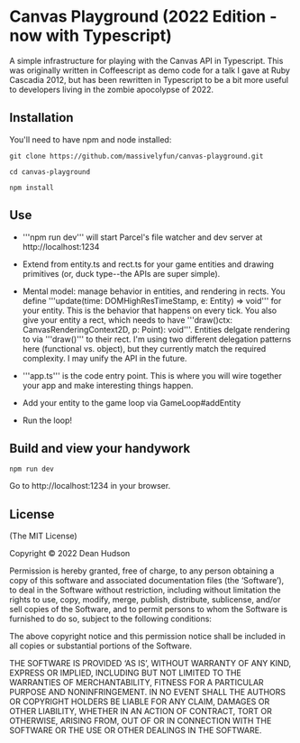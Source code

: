 # Canvas Playground (2022 Edition - now with Typescript)

A simple infrastructure for playing with the Canvas API in Typescript. This was originally written in Coffeescript as demo code for a talk I gave at Ruby Cascadia 2012, but has been rewritten in Typescript to be a bit more useful to developers living in the zombie apocolypse of 2022.

## Installation

You'll need to have npm and node installed:

```
git clone https://github.com/massivelyfun/canvas-playground.git

cd canvas-playground

npm install
```

## Use

* '''npm run dev''' will start Parcel's file watcher and dev server at http://localhost:1234

* Extend from entity.ts and rect.ts for your game entities and drawing primitives (or, duck type--the APIs are super simple).

* Mental model: manage behavior in entities, and rendering in rects. You define '''update(time: DOMHighResTimeStamp, e: Entity) => void''' for your entity. This is the behavior that happens on every tick. You also give your entity a rect, which needs to have '''draw()ctx: CanvasRenderingContext2D, p: Point): void'''. Entities delgate rendering to via '''draw()''' to their rect. I'm using two different delegation patterns here (functional vs. object), but they currently match the required complexity. I may unify the API in the future.

* '''app.ts''' is the code entry point. This is where you will wire together your app and make interesting things happen.

* Add your entity to the game loop via GameLoop#addEntity

* Run the loop!

## Build and view your handywork

```
npm run dev
```
Go to http://localhost:1234 in your browser. 

## License

(The MIT License)

Copyright © 2022 Dean Hudson

Permission is hereby granted, free of charge, to any person obtaining a copy of this software and associated documentation files (the ‘Software’), to deal in the Software without restriction, including without limitation the rights to use, copy, modify, merge, publish, distribute, sublicense, and/or sell copies of the Software, and to permit persons to whom the Software is furnished to do so, subject to the following conditions:

The above copyright notice and this permission notice shall be included in all copies or substantial portions of the Software.

THE SOFTWARE IS PROVIDED ‘AS IS’, WITHOUT WARRANTY OF ANY KIND, EXPRESS OR IMPLIED, INCLUDING BUT NOT LIMITED TO THE WARRANTIES OF MERCHANTABILITY, FITNESS FOR A PARTICULAR PURPOSE AND NONINFRINGEMENT. IN NO EVENT SHALL THE AUTHORS OR COPYRIGHT HOLDERS BE LIABLE FOR ANY CLAIM, DAMAGES OR OTHER LIABILITY, WHETHER IN AN ACTION OF CONTRACT, TORT OR OTHERWISE, ARISING FROM, OUT OF OR IN CONNECTION WITH THE SOFTWARE OR THE USE OR OTHER DEALINGS IN THE SOFTWARE.
